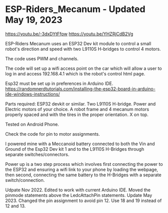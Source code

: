 # ESP-Riders_Mecanum - Updated May 19, 2023

https://youtu.be/-3dxDYtFfpw
https://youtu.be/YHZRjCdB2Vg

ESP-Riders Mecanum uses an ESP32 Dev kit module to control a small robot's direction and speed with two L9110S H-bridges to control 4 motors.

The code uses PWM and channels.

The code will set up a wifi access point on the car which will allow a user to log in and access 192.168.4.1 which is the robot's control html page.

Esp32 must be set up in preferences in Arduino IDE. https://randomnerdtutorials.com/installing-the-esp32-board-in-arduino-ide-windows-instructions/

Parts required:
ESP32 devkit or similar.
Two L9110S H-bridge.
Power and Electric motors of your choice.
A robot frame and 4 mecanum motors properly spaced and with the tires in the proper orientation.  X on top.

Tested on Android Phone.

Check the code for pin to motor assignments.

I powered mine with a Meccanoid battery connected to both the Vin and Ground of the Esp32 Dev kit 1 and to the L9110S H-Bridges through separate 
switches/connectors.  

Power up is a two step process which involves first connecting the power to the ESP32 and ensuring a wifi link to your phone by loading the webpage,
then second, connecting the same battery to the H-Bridges with a separate switch/connection.

Udpate Nov 2022.  Edited to work with current Arduino IDE. Moved the pinmode statements above the LedcAttachPin statements.
Update May 2023.  Changed the pin assignment to avoid pin 12.  Use 18 and 19 instead of 12 and 13. 
